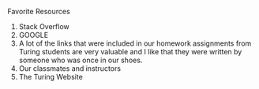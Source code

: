 Favorite Resources

1. Stack Overflow
2. GOOGLE
3. A lot of the links that were included in our homework assignments from Turing students are very valuable and I like that they were written by someone who was once in our shoes.
4. Our classmates and instructors
5. The Turing Website
